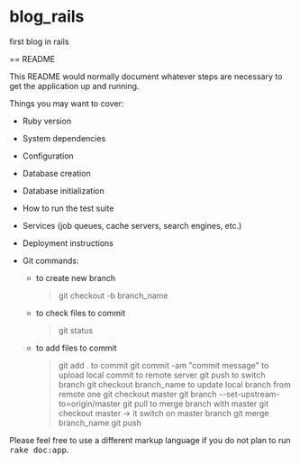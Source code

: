 # blog_rails
first blog in rails


== README

This README would normally document whatever steps are necessary to get the
application up and running.

Things you may want to cover:

* Ruby version

* System dependencies

* Configuration

* Database creation

* Database initialization

* How to run the test suite

* Services (job queues, cache servers, search engines, etc.)

* Deployment instructions

* Git commands:
	- to create new branch
		> git checkout -b branch_name
	- to check files to commit
		> git status
	- to add files to commit
		> git add .
	to commit
		> git commit -am "commit message"
	to upload local commit to remote server
		> git push
	to switch branch
		> git checkout branch_name
	to update local branch from remote one
		> git checkout master
		> git branch --set-upstream-to=origin/master
		> git pull
	to merge branch with master
		> git checkout master -> it switch on master branch
		> git merge branch_name
		> git push

Please feel free to use a different markup language if you do not plan to run
<tt>rake doc:app</tt>.
